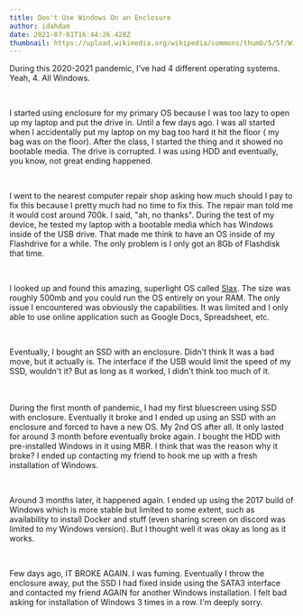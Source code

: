 ```yaml
---
title: Don't Use Windows On an Enclosure
author: idahdam
date: 2021-07-01T16:44:26.428Z
thumbnail: https://upload.wikimedia.org/wikipedia/commons/thumb/5/5f/Windows_logo_-_2012.svg/1200px-Windows_logo_-_2012.svg.png
---
```

During this 2020-2021 pandemic, I've had 4 different operating systems. Yeah, 4. All Windows.

<br />

I started using enclosure for my primary OS because I was too lazy to open up my laptop  and put the drive in. Until a few days ago. I was all started when I accidentally put my laptop on my bag too hard it hit the floor ( my bag was on the floor). After the class, I started the thing and it showed no bootable media. The drive is corrupted. I was using HDD and eventually, you know, not great ending happened.

<br />

I went to the nearest computer repair shop asking how much should I pay to fix this because I pretty much had no time to fix this. The repair man told me it would cost around 700k. I said, "ah, no thanks". During the test of my device, he tested my laptop with a bootable media which has Windows inside of the USB drive. That made me think to have an OS inside of my Flashdrive for a while. The only problem is I only got an 8Gb of Flashdisk that time.

<br />

I looked up and found this amazing, superlight OS called [Slax](https://www.slax.org/). The size was roughly 500mb and you could run the OS entirely on your RAM. The only issue I encountered was obviously the capabilities. It was limited and I only able to use online application such as Google Docs, Spreadsheet, etc. 

<br />

Eventually, I bought an SSD with an enclosure. Didn't think It was a bad move, but it actually is. The interface if the USB would limit the speed of my SSD, wouldn't it? But as long as it worked, I didn't think too much of it.

<br />\
During the first month of pandemic, I had my first bluescreen using SSD with enclosure. Eventually it broke and I ended up using an SSD with an enclosure and forced to have a new OS. My 2nd OS after all. It only lasted for around 3 month before eventually broke again. I bought the HDD with pre-installed Windows in it using MBR. I think that was the reason why it broke? I ended up contacting my friend to hook me up with a fresh installation of Windows.

<br />

Around 3 months later, it happened again. I ended up using the 2017 build of Windows which is more stable but limited to some extent, such as availability to install Docker and stuff (even sharing screen on discord was limited to my Windows version). But I thought well it was okay as long as it works.

<br />

Few days ago, IT BROKE AGAIN. I was fuming. Eventually I throw the enclosure away, put the SSD I had fixed inside using the SATA3 interface and contacted my friend AGAIN for another Windows installation. I felt bad asking for installation of Windows 3 times in a row. I'm deeply sorry.

<br />